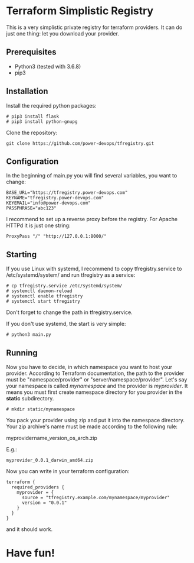 # Terraform Simplistic Registry

This is a very simplistic private registry for terraform providers. It can do just one thing:
let you download your provider.

## Prerequisites

* Python3 (tested with 3.6.8)
* pip3

## Installation

Install the required python packages:

```
# pip3 install flask
# pip3 install python-gnupg
```

Clone the repository:

```
git clone https://github.com/power-devops/tfregistry.git
```

## Configuration

In the beginning of main.py you will find several variables, you want to change:

```
BASE_URL="https://tfregistry.power-devops.com"
KEYNAME="tfregistry.power-devops.com"
KEYEMAIL="info@power-devops.com"
PASSPHRASE="abc123"
```

I recommend to set up a reverse proxy before the registry. For Apache HTTPd it is just one string:

```
ProxyPass "/" "http://127.0.0.1:8000/"
```

## Starting

If you use Linux with systemd, I recommend to copy tfregistry.service to /etc/systemd/system/ and run tfregistry as a service:

```
# cp tfregistry.service /etc/systemd/system/
# systemctl daemon-reload
# systemctl enable tfregistry
# systemctl start tfregistry
```

Don't forget to change the path in tfregistry.service.

If you don't use systemd, the start is very simple:

```
# python3 main.py
```

## Running

Now you have to decide, in which namespace you want to host your provider. According to Terraform documentation, the path to the provider
must be "namespace/provider" or "server/namespace/provider". Let's say your namespace is called *mynamespace* and the provider is *myprovider*.
It means you must first create namespace directory for you provider in the **static** subdirectory.

```
# mkdir static/mynamespace
```

You pack your provider using zip and put it into the namespace directory. Your zip archive's name must be made according to the following rule:

myprovidername_version_os_arch.zip

E.g.:

```
myprovider_0.0.1_darwin_amd64.zip
```

Now you can write in your terraform configuration:

```
terraform {
  required_providers {
    myprovider = {
      source = "tfregistry.example.com/mynamespace/myprovider"
      version = "0.0.1"
    }
  }
}
```

and it should work.

# Have fun!
